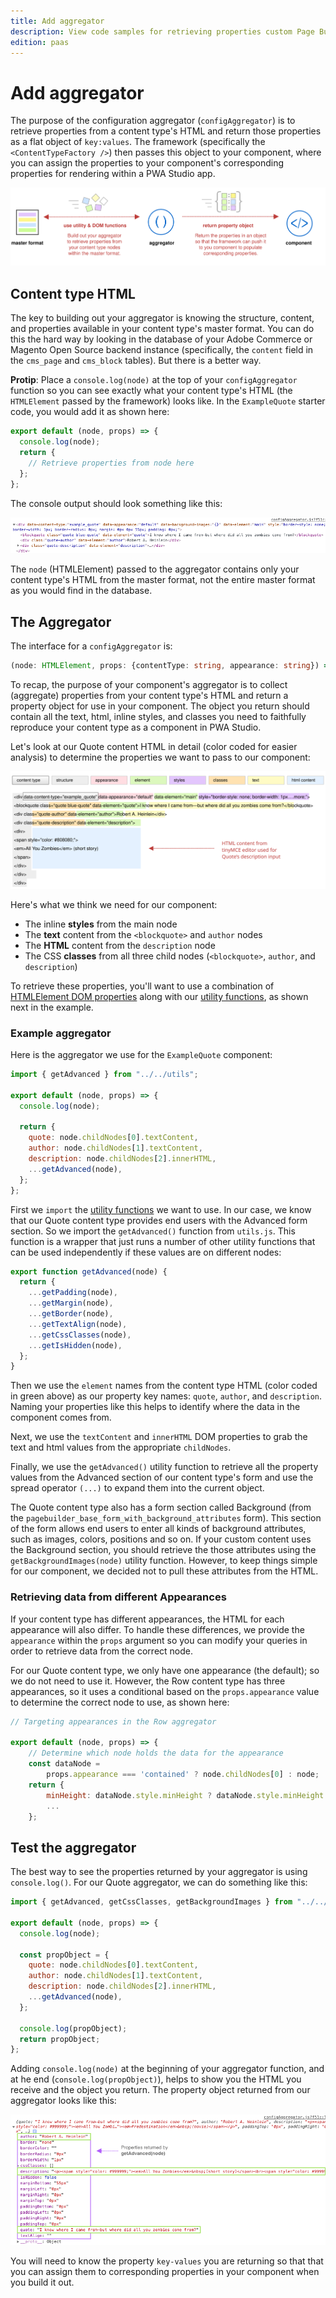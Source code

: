 ```yaml
---
title: Add aggregator
description: View code samples for retrieving properties custom Page Builder component content types in PWA Studio storefront projects.
edition: paas
---
```


# Add aggregator

The purpose of the configuration aggregator (`configAggregator`) is to retrieve properties from a content type's HTML and return those properties as a flat object of `key:values`. The framework (specifically the `<ContentTypeFactory />`) then passes this object to your component, where you can assign the properties to your component's corresponding properties for rendering within a PWA Studio app.

![Aggregator Overview](images/AddAggregatorOverview.svg)

## Content type HTML

The key to building out your aggregator is knowing the structure, content, and properties available in your content type's master format. You can do this the hard way by looking in the database of your Adobe Commerce or Magento Open Source backend instance (specifically, the `content` field in the `cms_page` and `cms_block` tables). But there is a better way.

**Protip**: Place a `console.log(node)` at the top of your `configAggregator` function so you can see exactly what your content type's HTML (the `HTMLElement` passed by the framework) looks like. In the `ExampleQuote` starter code, you would add it as shown here:

```js
export default (node, props) => {
  console.log(node);
  return {
    // Retrieve properties from node here
  };
};
```

The console output should look something like this:

![Content type HTML](images/AggregatorHTMLConsoleOutput.png)

The `node` (HTMLElement) passed to the aggregator contains only your content type's HTML from the master format, not the entire master format as you would find in the database.

## The Aggregator

The interface for a `configAggregator` is:

```ts
(node: HTMLElement, props: {contentType: string, appearance: string}) => {[key: string]: any}
```

To recap, the purpose of your component's aggregator is to collect (aggregate) properties from your content type's HTML and return a property object for use in your component. The object you return should contain all the text, html, inline styles, and classes you need to faithfully reproduce your content type as a component in PWA Studio.

Let's look at our Quote content HTML in detail (color coded for easier analysis) to determine the properties we want to pass to our component:

![Master format HTML](images/MasterFormatHTML.svg)

Here's what we think we need for our component:

- The inline **styles** from the main node
- The **text** content from the `<blockquote>` and `author` nodes
- The **HTML** content from the `description` node
- The CSS **classes** from all three child nodes (`<blockquote>`, `author`, and `description`)

To retrieve these properties, you'll want to use a combination of [HTMLElement DOM properties][] along with our [utility functions][], as shown next in the example.

### Example aggregator

Here is the aggregator we use for the `ExampleQuote` component:

```js
import { getAdvanced } from "../../utils";

export default (node, props) => {
  console.log(node);

  return {
    quote: node.childNodes[0].textContent,
    author: node.childNodes[1].textContent,
    description: node.childNodes[2].innerHTML,
    ...getAdvanced(node),
  };
};
```

First we `import` the [utility functions][] we want to use. In our case, we know that our Quote content type provides end users with the Advanced form section. So we import the `getAdvanced()` function from `utils.js`. This function is a wrapper that just runs a number of other utility functions that can be used independently if these values are on different nodes:

```js
export function getAdvanced(node) {
  return {
    ...getPadding(node),
    ...getMargin(node),
    ...getBorder(node),
    ...getTextAlign(node),
    ...getCssClasses(node),
    ...getIsHidden(node),
  };
}
```

Then we use the `element` names from the content type HTML (color coded in green above) as our property key names: `quote`, `author`, and `description`. Naming your properties like this helps to identify where the data in the component comes from.

Next, we use the `textContent` and `innerHTML` DOM properties to grab the text and html values from the appropriate `childNodes`.

Finally, we use the `getAdvanced()` utility function to retrieve all the property values from the Advanced section of our content type's form and use the spread operator `(...)` to expand them into the current object.

<InlineAlert variant="info" slots="text"/>

The Quote content type also has a form section called Background (from the `pagebuilder_base_form_with_background_attributes` form). This section of the form allows end users to enter all kinds of background attributes, such as images, colors, positions and so on. If your custom content uses the Background section, you should retrieve the those attributes using the `getBackgroundImages(node)` utility function. However, to keep things simple for our component, we decided not to pull these attributes from the HTML.

### Retrieving data from different Appearances

If your content type has different appearances, the HTML for each appearance will also differ. To handle these differences, we provide the `appearance` within the `props` argument so you can modify your queries in order to retrieve data from the correct node.

For our Quote content type, we only have one appearance (the default); so we do not need to use it. However, the Row content type has three appearances, so it uses a conditional based on the `props.appearance` value to determine the correct node to use, as shown here:

```js
// Targeting appearances in the Row aggregator

export default (node, props) => {
    // Determine which node holds the data for the appearance
    const dataNode =
        props.appearance === 'contained' ? node.childNodes[0] : node;
    return {
        minHeight: dataNode.style.minHeight ? dataNode.style.minHeight : null,
        ...
    };
```

## Test the aggregator

The best way to see the properties returned by your aggregator is using `console.log()`. For our Quote aggregator, we can do something like this:

```js
import { getAdvanced, getCssClasses, getBackgroundImages } from "../../utils";

export default (node, props) => {
  console.log(node);

  const propObject = {
    quote: node.childNodes[0].textContent,
    author: node.childNodes[1].textContent,
    description: node.childNodes[2].innerHTML,
    ...getAdvanced(node),
  };

  console.log(propObject);
  return propObject;
};
```

Adding `console.log(node)` at the beginning of your aggregator function, and at he end (`console.log(propObject)`), helps to show you the HTML you receive and the object you return. The property object returned from our aggregator looks like this:

![Aggregator object console output](images/AggregatorObjectConsoleOutput.png)

<InlineAlert variant="help" slots="text"/>

You will need to know the property `key-values` you are returning so that that you can assign them to corresponding properties in your component when you build it out.

[utility functions]: /integrations/pagebuilder/utility-functions/
[htmlelement dom properties]: https://developer.mozilla.org/en-US/docs/Web/API/HTMLElement
